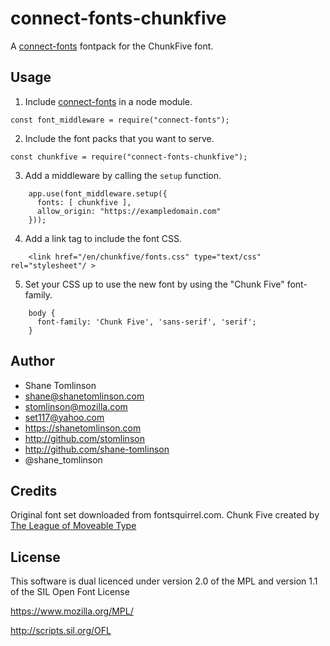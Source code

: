 # connect-fonts-chunkfive

A [connect-fonts](https://github.com/shane-tomlinson/connect-fonts) fontpack for the ChunkFive font.

## Usage

1. Include [connect-fonts](https://github.com/shane-tomlinson/connect-fonts) in a node module.
```
const font_middleware = require("connect-fonts");
```

2. Include the font packs that you want to serve.
```
const chunkfive = require("connect-fonts-chunkfive");
```

3. Add a middleware by calling the `setup` function.
```
    app.use(font_middleware.setup({
      fonts: [ chunkfive ],
      allow_origin: "https://exampledomain.com"
    }));
```

4. Add a link tag to include the font CSS.
```
    <link href="/en/chunkfive/fonts.css" type="text/css" rel="stylesheet"/ >
```

5. Set your CSS up to use the new font by using the "Chunk Five" font-family.
```
    body {
      font-family: 'Chunk Five', 'sans-serif', 'serif';
    }
```


## Author
* Shane Tomlinson
* shane@shanetomlinson.com
* stomlinson@mozilla.com
* set117@yahoo.com
* https://shanetomlinson.com
* http://github.com/stomlinson
* http://github.com/shane-tomlinson
* @shane_tomlinson

## Credits

Original font set downloaded from fontsquirrel.com. Chunk Five created by [The League of Moveable Type](http://www.theleagueofmoveabletype.com/)

## License

This software is dual licenced under version 2.0 of the MPL and version 1.1 of the SIL Open Font License

  https://www.mozilla.org/MPL/

  http://scripts.sil.org/OFL

